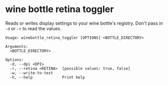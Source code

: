# wine bottle retina toggler

Reads or writes display settings to your wine bottle's registry. Don't pass in `-d` or `-r` to read the values.
```
Usage: winebottle_retina_toggler [OPTIONS] <BOTTLE_DIRECTORY>

Arguments:
  <BOTTLE_DIRECTORY>  

Options:
  -d, --dpi <DPI>        
  -r, --retina <RETINA>  [possible values: true, false]
  -w, --write-to-test    
  -h, --help             Print help
```
